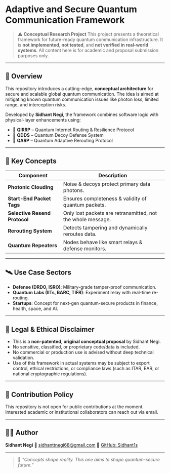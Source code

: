 # Adaptive and Secure Quantum Communication Framework

> ⚠️ **Conceptual Research Project**
> This project presents a theoretical framework for future-ready quantum communication infrastructure. It is **not implemented**, **not tested**, and **not verified in real-world systems**. All content here is for academic and proposal submission purposes only.

---

## 📄 Overview

This repository introduces a cutting-edge, **conceptual architecture** for secure and scalable global quantum communication. The idea is aimed at mitigating known quantum communication issues like photon loss, limited range, and interception risks.

Developed by **Sidhant Negi**, the framework combines software logic with physical-layer enhancements using:

* 📡 **QIRRP** – Quantum Internet Routing & Resilience Protocol
* 🧿 **QDDS** – Quantum Decoy Defense System
* 🔁 **QARP** – Quantum Adaptive Rerouting Protocol

---

## 🧠 Key Concepts

| Component                     | Description                                                 |
| ----------------------------- | ----------------------------------------------------------- |
| **Photonic Clouding**         | Noise & decoys protect primary data photons.                |
| **Start-End Packet Tags**     | Ensures completeness & validity of quantum packets.         |
| **Selective Resend Protocol** | Only lost packets are retransmitted, not the whole message. |
| **Rerouting System**          | Detects tampering and dynamically reroutes data.            |
| **Quantum Repeaters**         | Nodes behave like smart relays & defense monitors.          |

---

## 🛰 Use Case Sectors

* **Defense (DRDO, ISRO)**: Military-grade tamper-proof communication.
* **Quantum Labs (IITs, BARC, TIFR)**: Experiment relay with real-time re-routing.
* **Startups**: Concept for next-gen quantum-secure products in finance, health, space, and AI.

---

## 📜 Legal & Ethical Disclaimer

* This is a **non-patented**, **original conceptual proposal** by Sidhant Negi.
* No sensitive, classified, or proprietary code/data is included.
* No commercial or production use is advised without deep technical validation.
* Use of this framework in actual systems may be subject to export control, ethical restrictions, or compliance laws (such as ITAR, EAR, or national cryptographic regulations).

---

## 📌 Contribution Policy

This repository is not open for public contributions at the moment. Interested academic or institutional collaborators can reach out via email.

---

## 🧑‍💻 Author

**Sidhant Negi**
📧 [sidhanttnegi68@gmail.com](mailto:sidhanttnegi68@gmail.com)
🔗 [GitHub: Sidhant1s](https://github.com/Sidhant1s)

---

> 💬 *“Concepts shape reality. This one aims to shape quantum-secure future.”*
